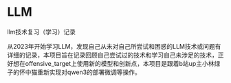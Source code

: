 # LLM
llm技术复习（学习）记录


从2023年开始学习LLM，发现自己从未对自己所尝试和困惑的LLM技术或问题有详细的记录，本项目旨在记录回顾自己尝试过的技术和学习自己未涉足的技术，正好想在offensive_target上使用新的模型和创新点，本项目是跟着b站up主小林绿子的怀中猫重新实现对qwen3的部署微调等操作。

